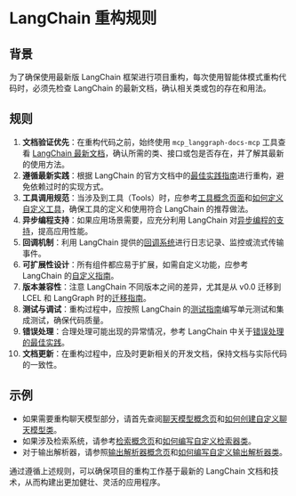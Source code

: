 # LangChain 重构规则

## 背景
为了确保使用最新版 LangChain 框架进行项目重构，每次使用智能体模式重构代码时，必须先检查 LangChain 的最新文档，确认相关类或包的存在和用法。

## 规则
1. **文档验证优先**：在重构代码之前，始终使用 `mcp_langgraph-docs-mcp` 工具查看 [LangChain 最新文档](https://python.langchain.com/)，确认所需的类、接口或包是否存在，并了解其最新的使用方法。
2. **遵循最新实践**：根据 LangChain 的官方文档中的[最佳实践指南](https://python.langchain.com/docs/concepts)进行重构，避免依赖过时的实现方式。
3. **工具调用规范**：当涉及到工具（Tools）时，应参考[工具概念页面](https://python.langchain.com/docs/concepts/tools/)和[如何定义自定义工具](https://python.langchain.com/docs/how_to/custom_tools/)，确保工具的定义和使用符合 LangChain 的推荐做法。
4. **异步编程支持**：如果应用场景需要，应充分利用 LangChain 对[异步编程的支持](https://python.langchain.com/docs/concepts/async)，提高应用性能。
5. **回调机制**：利用 LangChain 提供的[回调系统](https://python.langchain.com/docs/concepts/callbacks/)进行日志记录、监控或流式传输事件。
6. **可扩展性设计**：所有组件都应易于扩展，如需自定义功能，应参考 LangChain 的[自定义指南](https://python.langchain.com/docs/how_to/custom_chat_model/)。
7. **版本兼容性**：注意 LangChain 不同版本之间的差异，尤其是从 v0.0 迁移到 LCEL 和 LangGraph 时的[迁移指南](https://python.langchain.com/docs/versions/migrating_chains/)。
8. **测试与调试**：重构过程中，应按照 LangChain 的[测试指南](https://python.langchain.com/docs/concepts/testing/)编写单元测试和集成测试，确保代码质量。
9. **错误处理**：合理处理可能出现的异常情况，参考 LangChain 中关于[错误处理的最佳实践](https://python.langchain.com/docs/how_to/tool_error/)。
10. **文档更新**：在重构过程中，应及时更新相关的开发文档，保持文档与实际代码的一致性。

## 示例
- 如果需要重构聊天模型部分，请首先查阅[聊天模型概念页](https://python.langchain.com/docs/concepts/chat_models/)和[如何创建自定义聊天模型类](https://python.langchain.com/docs/how_to/custom_chat_model/)。
- 如果涉及检索系统，请参考[检索概念页](https://python.langchain.com/docs/concepts/retrieval/)和[如何编写自定义检索器类](https://python.langchain.com/docs/how_to/custom_retriever/)。
- 对于输出解析器，请参照[输出解析器概念页](https://python.langchain.com/docs/concepts/output_parsers/)和[如何编写自定义输出解析器类](https://python.langchain.com/docs/how_to/output_parser_custom/)。

通过遵循上述规则，可以确保项目的重构工作基于最新的 LangChain 文档和技术，从而构建出更加健壮、灵活的应用程序。